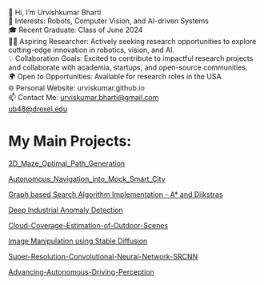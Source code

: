 👋 Hi, I’m Urvishkumar Bharti <br>
🎯 Interests:  Robots, Computer Vision, and AI-driven Systems <br>
🎓 Recent Graduate: Class of June 2024 <br>
🧑‍🔬 Aspiring Researcher: Actively seeking research opportunities to explore cutting-edge innovation in robotics, vision, and AI. <br>
💡 Collaboration Goals: Excited to contribute to impactful research projects and collaborate with academia, startups, and open-source communities. <br>
🌍 Open to Opportunities: Available for research roles in the USA. <br>
🌐 Personal Website: urviskumar.github.io <br>
📫 Contact Me: urviskumar.bharti@gmail.com <br>
               ub48@drexel.edu


# My Main Projects:
[2D_Maze_Optimal_Path_Generation](https://github.com/Urviskumar/2D_Maze_Optimal_Path_Generation.git)

[Autonomous_Navigation_into_Mock_Smart_City](https://github.com/Urviskumar/Autonomous_Navigation_into_Mock_Smart_City.git)

[Graph based Search Algorithm Implementation - A* and Dijkstras](https://urviskumar.github.io/Urvishkumar_Bharti.github.io/project5.html)

[Deep Industrial Anomaly Detection](https://urviskumar.github.io/Urvishkumar_Bharti.github.io/anomaly_detection.html)

[Cloud-Coverage-Estimation-of-Outdoor-Scenes](https://github.com/Urviskumar/Cloud-Coverage-Estimation-of-Outdoor-Scenes.git)

[Image Manipulation using Stable Diffusion](https://github.com/Urviskumar/image-manipulation-stable-diffusion.git)

[Super-Resolution-Convolutional-Neural-Network-SRCNN](https://github.com/Urviskumar/Super-Resolution-Convolutional-Neural-Network-SRCNN-.git)

[Advancing-Autonomous-Driving-Perception](https://github.com/Urviskumar/Advancing-Autonomous-Driving-Perception.git)
  



 

